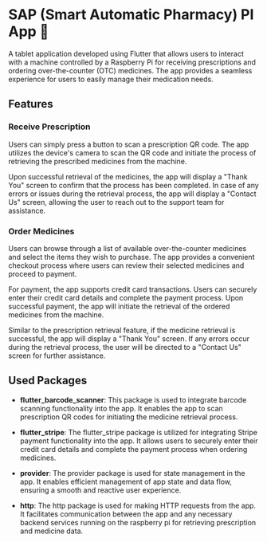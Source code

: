 # SAP (Smart Automatic Pharmacy) PI App 💊

A tablet application developed using Flutter that allows users to interact with a machine controlled by a Raspberry Pi for receiving prescriptions and ordering over-the-counter (OTC) medicines. The app provides a seamless experience for users to easily manage their medication needs.

## Features

### Receive Prescription

Users can simply press a button to scan a prescription QR code. The app utilizes the device's camera to scan the QR code and initiate the process of retrieving the prescribed medicines from the machine.

Upon successful retrieval of the medicines, the app will display a "Thank You" screen to confirm that the process has been completed. In case of any errors or issues during the retrieval process, the app will display a "Contact Us" screen, allowing the user to reach out to the support team for assistance.

### Order Medicines

Users can browse through a list of available over-the-counter medicines and select the items they wish to purchase. The app provides a convenient checkout process where users can review their selected medicines and proceed to payment.

For payment, the app supports credit card transactions. Users can securely enter their credit card details and complete the payment process. Upon successful payment, the app will initiate the retrieval of the ordered medicines from the machine.

Similar to the prescription retrieval feature, if the medicine retrieval is successful, the app will display a "Thank You" screen. If any errors occur during the retrieval process, the user will be directed to a "Contact Us" screen for further assistance.

## Used Packages

- **flutter_barcode_scanner**: This package is used to integrate barcode scanning functionality into the app. It enables the app to scan prescription QR codes for initiating the medicine retrieval process.

- **flutter_stripe**: The flutter_stripe package is utilized for integrating Stripe payment functionality into the app. It allows users to securely enter their credit card details and complete the payment process when ordering medicines.

- **provider**: The provider package is used for state management in the app. It enables efficient management of app state and data flow, ensuring a smooth and reactive user experience.

- **http**: The http package is used for making HTTP requests from the app. It facilitates communication between the app and any necessary backend services running on the raspberry pi for retrieving prescription and medicine data.

